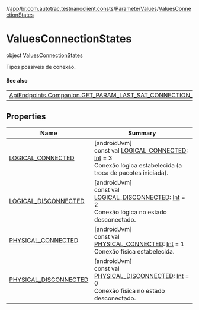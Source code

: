 //[app](../../../../index.md)/[br.com.autotrac.testnanoclient.consts](../../index.md)/[ParameterValues](../index.md)/[ValuesConnectionStates](index.md)

# ValuesConnectionStates

object [ValuesConnectionStates](index.md)

Tipos possiveis de conexão.

#### See also

| |
|---|
| [ApiEndpoints.Companion.GET_PARAM_LAST_SAT_CONNECTION_STATUS](../../-api-endpoints/-companion/-g-e-t_-p-a-r-a-m_-l-a-s-t_-s-a-t_-c-o-n-n-e-c-t-i-o-n_-s-t-a-t-u-s.md) |

## Properties

| Name | Summary |
|---|---|
| [LOGICAL_CONNECTED](-l-o-g-i-c-a-l_-c-o-n-n-e-c-t-e-d.md) | [androidJvm]<br>const val [LOGICAL_CONNECTED](-l-o-g-i-c-a-l_-c-o-n-n-e-c-t-e-d.md): [Int](https://kotlinlang.org/api/latest/jvm/stdlib/kotlin/-int/index.html) = 3<br>Conexão lógica estabelecida (a troca de pacotes iniciada). |
| [LOGICAL_DISCONNECTED](-l-o-g-i-c-a-l_-d-i-s-c-o-n-n-e-c-t-e-d.md) | [androidJvm]<br>const val [LOGICAL_DISCONNECTED](-l-o-g-i-c-a-l_-d-i-s-c-o-n-n-e-c-t-e-d.md): [Int](https://kotlinlang.org/api/latest/jvm/stdlib/kotlin/-int/index.html) = 2<br>Conexão lógica no estado desconectado. |
| [PHYSICAL_CONNECTED](-p-h-y-s-i-c-a-l_-c-o-n-n-e-c-t-e-d.md) | [androidJvm]<br>const val [PHYSICAL_CONNECTED](-p-h-y-s-i-c-a-l_-c-o-n-n-e-c-t-e-d.md): [Int](https://kotlinlang.org/api/latest/jvm/stdlib/kotlin/-int/index.html) = 1<br>Conexão fisica estabelecida. |
| [PHYSICAL_DISCONNECTED](-p-h-y-s-i-c-a-l_-d-i-s-c-o-n-n-e-c-t-e-d.md) | [androidJvm]<br>const val [PHYSICAL_DISCONNECTED](-p-h-y-s-i-c-a-l_-d-i-s-c-o-n-n-e-c-t-e-d.md): [Int](https://kotlinlang.org/api/latest/jvm/stdlib/kotlin/-int/index.html) = 0<br>Conexão fisica no estado desconectado. |
